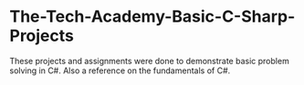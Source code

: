 # The-Tech-Academy-Basic-C-Sharp-Projects

These projects and assignments were done to demonstrate basic problem solving in C#. Also a reference on the fundamentals of C#.
